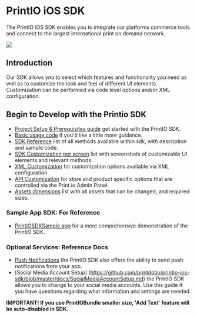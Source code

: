 PrintIO iOS SDK
===============

The PrintIO iOS SDK enables you to integrate our platforms commerce tools and connect to the largest international print on demand network.

![](https://dl.dropboxusercontent.com/u/19321066/printIO/printio_sdk_screens.png)

## Introduction

Our SDK allows you to select which features and functionality you need as well as to customize the look and feel of different UI elements. Customization can be performed via code level options and/or XML configuration.

## Begin to Develop with the Printio SDK

- [Project Setup & Prerequisites guide](https://github.com/printdotio/printio-ios-sdk/blob/master/docs/project_setup.md) get started with the PrintIO SDK.
- [Basic usage code](https://github.com/printdotio/printio-ios-sdk/blob/master/docs/quick_start_sample_code.md) if you'd like a little more guidance.
- [SDK Reference](https://github.com/printdotio/printio-ios-sdk/blob/master/docs/code_customization.md) list of all methods available within sdk, with description and sample code.
- [SDK Customization per screen](https://github.com/printdotio/printio-ios-sdk/blob/master/docs/specific_page_methods.md) list with screenshots of customizable UI elements and relevant methods.
- [XML Customization](https://github.com/printdotio/printio-ios-sdk/blob/master/docs/xml_customization_new.md) for  customization options available via XML configuration.
- [API Customization](https://github.com/printdotio/printio-ios-sdk/blob/master/docs/api_customization.md) for store and product specific options that are controlled via the Print.io Admin Panel.
- [Assets dimensions](https://github.com/printdotio/printio-ios-sdk/blob/master/docs/dimensions_of_assets.md) list with all assets that can be changed, and required sizes.

### Sample App SDK: For Reference
- [PrintIOSDKSample app](https://github.com/printdotio/printio-ios-example) for a more comprehensive demonstration of the PrintIO SDK.

### Optional Services: Reference Docs
- [Push Notifications](https://github.com/printdotio/printio-ios-sdk/blob/master/docs/PUSH_NOTIFICATIONS.md) the PrintIO SDK also offers the ability to send push notifications from your app.
- [Social Media Account Setup] (https://github.com/printdotio/printio-ios-sdk/blob/master/docs/SocialMediaAccountSetup.md) the PrintIO SDK allows you to change to your social media accounts. Use this guide if you have questions regarding what information and settings are needed.

**IMPORTANT!
If you use PrintIOBundle smaller size, 'Add Text' feature will be auto-disabled in SDK.**

